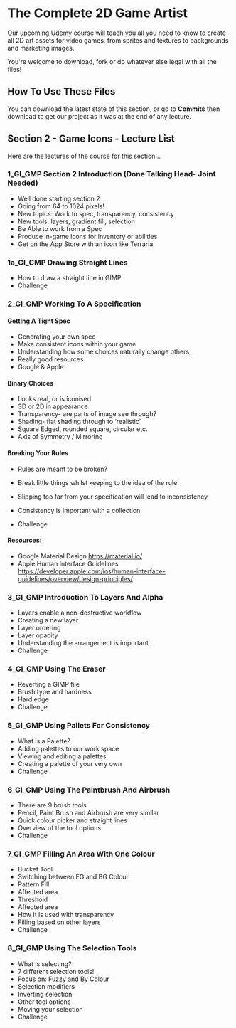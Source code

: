 # The Complete 2D Game Artist
Our upcoming Udemy course will teach you all you need to know to create all 2D art assets for video games, from sprites and textures to backgrounds and marketing images.

You're welcome to download, fork or do whatever else legal with all the files!

## How To Use These Files
You can download the latest state of this section, or go to **Commits** then download to get our project as it was at the end of any lecture.

## Section 2 - Game Icons - Lecture List
Here are the lectures of the course for this section...

### 1_GI_GMP Section 2 Introduction (Done Talking Head- Joint Needed)
+ Well done starting section 2
+ Going from 64 to 1024 pixels!
+ New topics: Work to spec, transparency, consistency
+ New tools: layers, gradient fill, selection
+ Be Able to work from a Spec
+ Produce in-game icons for inventory or abilities
+ Get on the App Store with an icon like Terraria

### 1a_GI_GMP Drawing Straight Lines
+ How to draw a straight line in GIMP
+ Challenge

### 2_GI_GMP Working To A Specification

#### Getting A Tight Spec
+ Generating your own spec
+ Make consistent icons within your game
+ Understanding how some choices naturally change others
+ Really good resources
+ Google & Apple
#### Binary Choices
+ Looks real, or is iconised
+ 3D or 2D in appearance
+ Transparency- are parts of image see through?
+ Shading- flat shading through to ‘realistic’
+ Square Edged, rounded square, circular etc.
+ Axis of Symmetry / Mirroring
#### Breaking Your Rules
+ Rules are meant to be broken?
+ Break little things whilst keeping to the idea of the rule
+ Slipping too far from your specification will lead to inconsistency
+ Consistency is important with a collection.

+ Challenge

#### Resources:
+ Google Material Design
https://material.io/
+ Apple Human Interface Guidelines
https://developer.apple.com/ios/human-interface-guidelines/overview/design-principles/
### 3_GI_GMP Introduction To Layers And Alpha
+ Layers enable a non-destructive workflow
+ Creating a new layer
+ Layer ordering
+ Layer opacity
+ Understanding the arrangement is important
+ Challenge

### 4_GI_GMP Using The Eraser
+ Reverting a GIMP file
+ Brush type and hardness
+ Hard edge
+ Challenge

### 5_GI_GMP Using Pallets For Consistency
+ What is a Palette?
+ Adding palettes to our work space
+ Viewing and editing a palettes
+ Creating a palette of your very own
+ Challenge

### 6_GI_GMP Using The Paintbrush And Airbrush
+ There are 9 brush tools
+ Pencil, Paint Brush and Airbrush are very similar
+ Quick colour picker and straight lines
+ Overview of the tool options
+ Challenge

### 7_GI_GMP Filling An Area With One Colour
+ Bucket Tool
+ Switching between FG and BG Colour
+ Pattern Fill
+ Affected area
+ Threshold
+ Affected area
+ How it is used with transparency
+ Filling based on other layers
+ Challenge

### 8_GI_GMP Using The Selection Tools
+ What is selecting?
+ 7 different selection tools!
+ Focus on: Fuzzy and By Colour
+ Selection modifiers
+ Inverting selection
+ Other tool options
+ Moving your selection
+ Challenge

